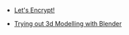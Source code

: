 
- [Let&#39;s Encrypt!](/2018/03/lets-encrypt/)

- [Trying out 3d Modelling with Blender](/2018/02/trying-out-3d-modelling-with-blender/)
